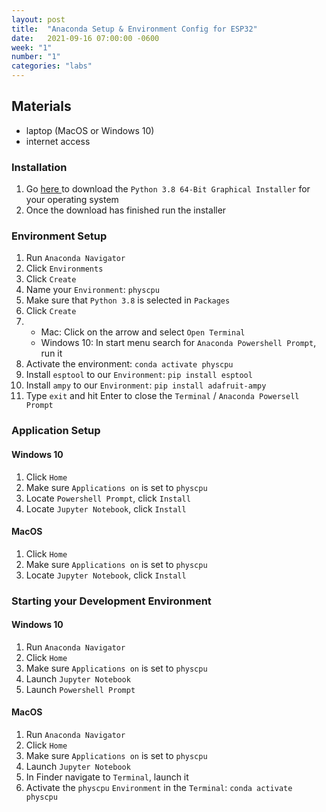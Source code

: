 ```yaml
---
layout: post
title:  "Anaconda Setup & Environment Config for ESP32"
date:   2021-09-16 07:00:00 -0600
week: "1"
number: "1"
categories: "labs"
---
```


## Materials
* laptop (MacOS or Windows 10)
* internet access


### Installation
1. Go [ here ](https://www.anaconda.com/products/individual) to download the `Python 3.8 64-Bit Graphical Installer` for your operating system
2. Once the download has finished run the installer


### Environment Setup
1. Run `Anaconda Navigator`
2. Click `Environments`
3. Click `Create`
4. Name your `Environment`: `physcpu`
5. Make sure that `Python 3.8` is selected in `Packages`
6. Click `Create`
7.  * Mac: Click on the arrow and select `Open Terminal`
    * Windows 10: In start menu search for `Anaconda Powershell Prompt`, run it
8. Activate the environment: `conda activate physcpu`
9. Install `esptool` to our `Environment`: `pip install esptool`
10. Install `ampy` to our `Environment`: `pip install adafruit-ampy`
11. Type `exit` and hit Enter to close the `Terminal` / `Anaconda Powersell Prompt`


### Application Setup
#### Windows 10
1. Click `Home`
2. Make sure `Applications on` is set to `physcpu`
3. Locate `Powershell Prompt`, click `Install`
4. Locate `Jupyter Notebook`, click `Install`


#### MacOS
1. Click `Home`
2. Make sure `Applications on` is set to `physcpu`
3. Locate `Jupyter Notebook`, click `Install`


### Starting your Development Environment
#### Windows 10
1. Run `Anaconda Navigator`
2. Click `Home`
3. Make sure `Applications on` is set to `physcpu`
4. Launch `Jupyter Notebook`
5. Launch `Powershell Prompt`


#### MacOS
1. Run `Anaconda Navigator`
2. Click `Home`
3. Make sure `Applications on` is set to `physcpu`
4. Launch `Jupyter Notebook`
5. In Finder navigate to `Terminal`, launch it
6. Activate the `physcpu` `Environment` in the `Terminal`: `conda activate physcpu`

